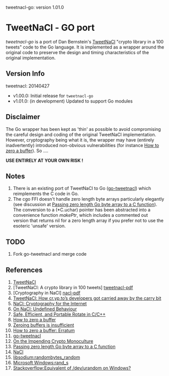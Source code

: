 tweetnacl-go: version 1.01.0 

# TweetNaCl - GO port

*tweetnacl-go* is a port of Dan Bernstein's [TweetNaCl][tweetnacl] "crypto library in a 100 tweets" code
to the Go language. It is implemented as a wrapper around the original code to preserve the design and timing
characteristics of the original implementation.

Version Info
------------
tweetnacl: 20140427

- v1.00.0:  Initial release for `tweetnacl-go`
- v1.01.0:  (in development) Updated to support Go modules

Disclaimer
----------
The Go wrapper has been kept as 'thin' as possible to avoid compromising the careful design
and coding of the original TweetNaCl implementation. However, cryptography being what it is, 
the wrapper may have (entirely inadvertently) introduced non-obvious vulnerabilities (for 
instance [How to zero a buffer][daemonology]). So ....

**USE ENTIRELY AT YOUR OWN RISK !**

Notes
-----
1. There is an existing port of TweetNaCl to Go ([go-tweetnacl][go-tweetnacl]) which reimplements the C code
   in Go.
2. The cgo FFI doesn't handle zero length byte arrays particularly elegantly (see discussion at
   [Passing zero length Go byte array to a C function][golang-nuts]). The conversion to a (\*C.uchar) pointer
   has been abstracted into a convenience function _makePtr_, which includes a commented out version
   that returns nil for a zero length array if you prefer not to use the esoteric 'unsafe' version.

TODO
----
1. Fork go-tweetnacl and merge code

References
----------

1.  [TweetNaCl][tweetnacl]
2.  [TweetNaCl: A crypto library in 100 tweets] [tweetnacl-pdf]
3.  [Cryptography in NaCl] [nacl-pdf]
4.  [TweetNaCl: How cr.yp.to’s developers got carried away by the carry bit][carrybitbug]
5.  [NaCl: Cryptography for the Internet][slides]
6.  [On NaCl: Undefined Behaviour][ciawof]
7.  [Safe, Efficient, and Portable Rotate in C/C++][regehr]
8.  [How to zero a buffer][daemonology]
9.  [Zeroing buffers is insufficient][daemonology2]
10. [How to zero a buffer: Erratum][daemonology3]
11. [go-tweetnacl][go-tweetnacl]
12. [On the Impending Crypto Monoculture][gutmann]
13. [Passing zero length Go byte array to a C function][golang-nuts]
14. [NaCl](http://wiki.ucis.nl/NaCl/Windows)
15. [libsodium:randombytes_random](https://doc.libsodium.org/generating_random_data)
16. [Microsoft Windows:rand_s](https://docs.microsoft.com/en-us/cpp/c-runtime-library/reference/rand-s)
17. [Stackoverflow:Equivalent of /dev/urandom on Windows?](https://stackoverflow.com/questions/22049203/equivalent-of-dev-urandom-on-windows)

[tweetnacl]:     http://tweetnacl.cr.yp.to
[tweetnacl-pdf]: http://tweetnacl.cr.yp.to/tweetnacl-20131229.pdf
[nacl-pdf]:      http://cr.yp.to/highspeed/naclcrypto-20090310.pdf
[carrybitbug]:   http://blog.skylable.com/2014/05/tweetnacl-carrybit-bug
[slides]:        http://cryptojedi.org/peter/data/tenerife-20130121.pdf
[ciawof]:        http://coderinaworldofcode.blogspot.com/2014/03/on-nacl.html
[regehr]:        http://blog.regehr.org/archives/1063
[daemonology]:   http://www.daemonology.net/blog/2014-09-04-how-to-zero-a-buffer.html
[daemonology2]:  http://www.daemonology.net/blog/2014-09-06-zeroing-buffers-is-insufficient.html
[daemonology3]:  http://www.daemonology.net/blog/2014-09-05-erratum.html
[go-tweetnacl]:  https://github.com/keybase/go-tweetnacl
[gutmann]:       http://www.metzdowd.com/pipermail/cryptography/2016-March/028824.html
[golang-nuts]:   https://groups.google.com/forum/#!topic/golang-nuts/NNBdjztWquo

